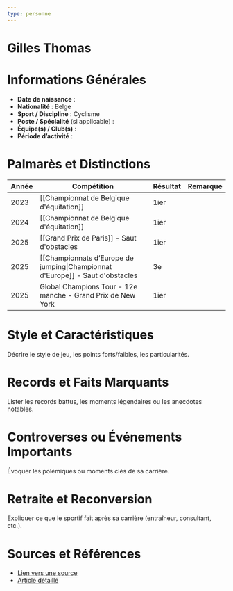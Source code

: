 ```yaml
---
type: personne
---
```


# Gilles Thomas

# Informations Générales
- **Date de naissance** :  
- **Nationalité** :  Belge
- **Sport / Discipline** : Cyclisme 
- **Poste / Spécialité** (si applicable) :  
- **Équipe(s) / Club(s)** :  
- **Période d’activité** :  

# Palmarès et Distinctions
| Année | Compétition                                                                   | Résultat | Remarque |
| ----- | ----------------------------------------------------------------------------- | -------- | -------- |
| 2023  | [[Championnat de Belgique d'équitation]]                                      | 1ier     |          |
| 2024  | [[Championnat de Belgique d'équitation]]                                      | 1ier     |          |
| 2025  | [[Grand Prix de Paris]] - Saut d'obstacles                                    | 1ier     |          |
| 2025  | [[Championnats d’Europe de jumping\|Championnat d'Europe]] - Saut d'obstacles | 3e       |          |
| 2025  | Global Champions Tour - 12e manche - Grand Prix de New York                   | 1ier     |          |

# Style et Caractéristiques
Décrire le style de jeu, les points forts/faibles, les particularités.

# Records et Faits Marquants
Lister les records battus, les moments légendaires ou les anecdotes notables.

# Controverses ou Événements Importants
Évoquer les polémiques ou moments clés de sa carrière.

# Retraite et Reconversion
Expliquer ce que le sportif fait après sa carrière (entraîneur, consultant, etc.).

# Sources et Références
- [Lien vers une source](#)
- [Article détaillé](#)
